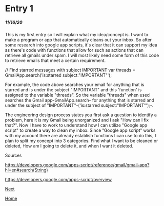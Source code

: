 # Entry 1
##### 11/16/20

This is my first entry so I will explain what my idea/concept is. I want to make a program or app that automatically cleans out your inbox. So after some research into google app scripts, it's clear that it can support my idea as there's code with functions that allow for such as actions that can retrieve all gmails under spam. I will most likely need some form of this code to retrieve emails that meet a certain requirement.

// Find starred messages with subject IMPORTANT
var threads = GmailApp.search('is:starred subject:"IMPORTANT"');

For example, the code above searches your email for anything that is starred and is under the subject "IMPORTANT" and this 'function' is assigned to the variable "threads". So the variable "threads" when used searches the Gmail app-GmailApp.search- for anything that is starred and under the subject of "IMPORTANT"-('is:starred subject:"IMPORTANT"');-.

The engineering design process states you first ask a question to identify a problem, here it is my Gmail being unorganized and I ask "How can I fix that?". Now I have to work to understand how I can utilize "Google app script" to create a way to clean my inbox. Since "Google app script" works with my account there are already establish functions I can use to do this, I plan to split my concept into 3 categories. Find what I want to be cleaned or deleted, How am I going to delete it, and when I want it deleted.

Sources

https://developers.google.com/apps-script/reference/gmail/gmail-app?hl=en#search(String)

https://developers.google.com/apps-script/overview

[Next](entry02.md)

[Home](../README.md)
